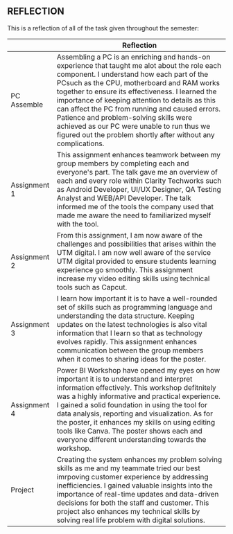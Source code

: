 ## REFLECTION

This is a reflection of all of the task given throughout the semester:

|                |Reflection                         |
|----------------|-------------------------------|
|PC Assemble     |Assembling a PC is an enriching and hands-on experience that taught me alot about the role each component. I understand how each part of the PCsuch as the CPU, motherboard and RAM works together to ensure its effectiveness. I learned the importance of keeping attention to details as this can affect the PC from running and caused errors. Patience and problem-solving skills were achieved as our PC were unable to run thus we figured out the problem shortly after without any complications.            |
|Assignment 1    |This assignment enhances teamwork between my group members by completing each and everyone's part. The talk gave me an overview of each and every role within Clarity Techworks such as Android Developer, UI/UX Designer, QA Testing Analyst and WEB/API Developer. The talk informed me of the tools the company used that made me aware the need to familiarized myself with the tool.          |
|Assignment 2    |From this assignment, I am now aware of the challenges and possibilities that arises within the UTM digital. I am now well aware of the service UTM digital provided to ensure students learning experience go smoothly. This assignment increase my video editing skills using technical tools such as Capcut.|
|Assignment 3    |I learn how important it is to have a well-rounded set of skills such as programming language and understanding the data structure. Keeping updates on the latest technologies is also vital information that I learn so that as technology evolves rapidly. This assignment enhances communication between the group members when it comes to sharing ideas for the poster.          |
|Assignment 4    |Power BI Workshop have opened my eyes on how important it is to understand and interpret information effectively. This workshop defitnitely was a highly informative and practical experience. I gained a solid foundation in using the tool for data analysis, reporting and visualization. As for the poster, it enhances my skills on using editing tools like Canva. The poster shows each and everyone different understanding towards the workshop.          |
|Project         |Creating the system enhances my problem solving skills as me and my teammate tried our best imrpoving customer experience by addressing inefficiencies. I gained valuable insights into the importance of real-time updates and data-driven decisions for both the staff and customer. This project also enhances my technical skills by solving real life problem with digital solutions.          |
